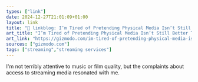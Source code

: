 ```yaml
---
types: ["link"]
date: 2024-12-27T21:01:09+01:00
layout: link
title: "🔗 linkblog: I’m Tired of Pretending Physical Media Isn’t Still Better Than Streaming Digital'"
art_title: "I’m Tired of Pretending Physical Media Isn’t Still Better Than Streaming Digital"
art_link: "https://gizmodo.com/im-tired-of-pretending-physical-media-isnt-still-better-than-streaming-digital-2000543458"
sources: ["gizmodo.com"]
tags: ["streaming","streaming services"]
---
```

I'm not terribly attentive to music or film quality, but the complaints about access to streaming media resonated with me.
